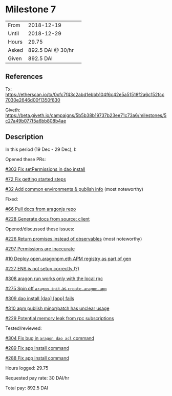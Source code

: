 # Milestone 7

| | | |
|-|-|-|
| From  | 2018-12-19 |
| Until | 2018-12-29 |
| Hours | 29.75 |
| Asked | 892.5 DAI @ 30/hr |
| Given | 892.5 DAI |

## References

Tx: <https://etherscan.io/tx/0xfc7f43c2abd1ebbb104f6c42e5a51518f2a6c152fcc7030e2646d00f1350f830>

Giveth: <https://beta.giveth.io/campaigns/5b5b38b19737b23ee71c73a6/milestones/5c27a49b077f5a6bb808b4ae>

## Description

In this period (19 Dec - 29 Dec), I:

Opened these PRs:

[#303 Fix setPermissions in dao install](https://github.com/aragon/aragon-cli/pull/303)

[#72 Fix getting started steps](https://github.com/aragon/hack/pull/72)

[#32 Add common environments & publish info](https://github.com/aragon/aragon-react-boilerplate/pull/32) (most noteworthy)

Fixed:

[#66 Pull docs from aragonjs repo](https://github.com/aragon/hack/pull/66)

[#228 Generate docs from source: client](https://github.com/aragon/aragon.js/pull/228)

Opened/discussed these issues:

[#226 Return promises instead of observables](https://github.com/aragon/aragon.js/issues/226) (most noteworthy)

[#297 Permissions are inaccurate](https://github.com/aragon/aragon-cli/issues/297)

[#10 Deploy open.aragonpm.eth APM registry as part of gen](https://github.com/aragon/aragen/issues/10)

[#227 ENS is not setup correctly (?)](https://github.com/aragon/aragon-cli/issues/227)

[#308 aragon run works only with the local rpc](https://github.com/aragon/aragon-cli/issues/308)

[#275 Spin off `aragon init` as `create-aragon-app`](https://github.com/aragon/aragon-cli/issues/275)

[#309 dao install [dao] [app] fails](https://github.com/aragon/aragon-cli/issues/309)

[#310 apm publish minor/patch has unclear usage](https://github.com/aragon/aragon-cli/issues/310)

[#229 Potential memory leak from rpc subscriptions](https://github.com/aragon/aragon.js/issues/229)

Tested/reviewed:

[#304 Fix bug in `aragon dao acl` command](https://github.com/aragon/aragon-cli/pull/304)

[#289 Fix app install command](https://github.com/aragon/aragon-cli/pull/289)

[#288 Fix app install command](https://github.com/aragon/aragon-cli/pull/288)

Hours logged: 29.75

Requested pay rate: 30 DAI/hr

Total pay: 892.5 DAI
